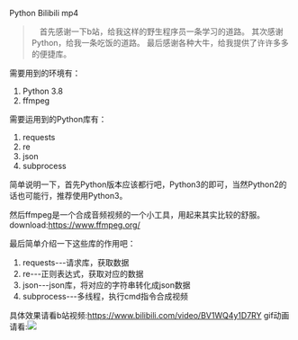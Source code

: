 Python Bilibili mp4

>　首先感谢一下b站，给我这样的野生程序员一条学习的道路。
其次感谢Python，给我一条吃饭的道路。
最后感谢各种大牛，给我提供了许许多多的便捷库。

需要用到的环境有：

1. Python 3.8
2. ffmpeg

需要运用到的Python库有：
1. requests
2. re
3. json
4. subprocess

简单说明一下，首先Python版本应该都行吧，Python3的即可，当然Python2的话也可能行，推荐使用Python3。

然后ffmpeg是一个合成音频视频的一个小工具，用起来其实比较的舒服。
download:https://www.ffmpeg.org/

最后简单介绍一下这些库的作用吧：
1. requests---请求库，获取数据
2. re---正则表达式，获取对应的数据
3. json---json库，将对应的字符串转化成json数据
4. subprocess---多线程，执行cmd指令合成视频


具体效果请看b站视频:https://www.bilibili.com/video/BV1WQ4y1D7RY
gif动画请看:![](getMoremp4.gif)
